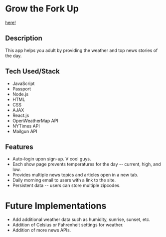 # Grow the Fork Up

[here!](still-waters-28982.herokuapp.com)

## Description

This app helps you adult by providing the weather and top news stories of the day.

## Tech Used/Stack

* JavaScript
* Passport
* Node.js
* HTML
* CSS
* AJAX
* React.js
* OpenWeatherMap API
* NYTimes API
* Mailgun API

## Features

* Auto-login upon sign-up. V cool guys.
* Each show page prevents temperatures for the day -- current, high, and low.
* Provides multiple news topics and articles open in a new tab.
* Daily morning email to users with a link to the site.
* Persistent data -- users can store multiple zipcodes.

# Future Implementations

* Add additional weather data such as humidity, sunrise, sunset, etc.
* Addition of Celsius or Fahrenheit settings for weather.
* Addition of more news APIs.
